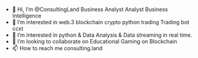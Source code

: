- 👋 Hi, I’m @ConsultingLand Business Analyst
Analyst Business Intelligence
- 👀 I’m interested in web.3 blockchain crypto python trading Trading bot ccxt
- 🌱 I’m interested in python & Data Analysis & Data streaming in real time.
- 💞️ I’m looking to collaborate on Educational Gaming on Blockchain
- 📫 How to reach me consulting.land

<!---
ConsultingLand/ConsultingLand is a ✨ special ✨ repository because its `README.md` (this file) appears on your GitHub profile.
You can click the Preview link to take a look at your changes.
--->
